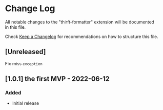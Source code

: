 # Change Log

All notable changes to the "thirft-formatter" extension will be documented in this file.

Check [Keep a Changelog](http://keepachangelog.com/) for recommendations on how to structure this file.

## [Unreleased]

Fix miss `exception`

## [1.0.1] the first MVP - 2022-06-12

### Added
- Initial release
